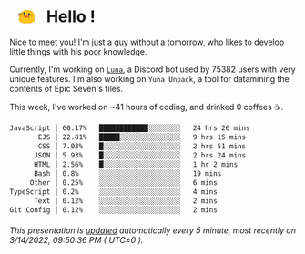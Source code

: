 <h1>   <img src="./spoink.gif" style="vertical-align:middle;" width="30px">   Hello ! </h1>

Nice to meet you! I'm just a guy without a tomorrow, who likes to develop little things with his poor knowledge.

Currently, I'm working on <a href='https://github.com/Asgarrrr/Luna'>`Luna`</a>, a Discord bot used by 75382 users with very unique features. I'm also working on `Yuna Unpack`, a tool for datamining the contents of Epic Seven's files.

This week, I've worked on ~41 hours of coding, and drinked 0 coffees ☕.

```
JavaScript │ 60.17%   ████████████░░░░░░░░   24 hrs 26 mins
       EJS │ 22.81%   █████░░░░░░░░░░░░░░░   9 hrs 15 mins
       CSS │ 7.03%    █░░░░░░░░░░░░░░░░░░░   2 hrs 51 mins
      JSON │ 5.93%    █░░░░░░░░░░░░░░░░░░░   2 hrs 24 mins
      HTML │ 2.56%    █░░░░░░░░░░░░░░░░░░░   1 hr 2 mins
      Bash │ 0.8%     ░░░░░░░░░░░░░░░░░░░░   19 mins
     Other │ 0.25%    ░░░░░░░░░░░░░░░░░░░░   6 mins
TypeScript │ 0.2%     ░░░░░░░░░░░░░░░░░░░░   4 mins
      Text │ 0.12%    ░░░░░░░░░░░░░░░░░░░░   2 mins
Git Config │ 0.12%    ░░░░░░░░░░░░░░░░░░░░   2 mins
```

###### This presentation is [updated](https://github.com/Asgarrrr) automatically every 5 minute, most recently on 3/14/2022, 09:50:36 PM ( UTC±0 ).